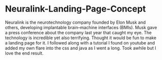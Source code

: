 # Neuralink-Landing-Page-Concept
Neuralink is the neurotechnology company founded by Elon Musk and others, developing implantable brain–machine interfaces (BMIs). Musk gave a press conference about the company last year that caught my eye. The technology is incredible yet also terrifying. Thought it would be fun to make a landing page for it. I followed along with a tutorial I found on youtube and added my own flare into the css and java as I went a long. Took awhile but I love the end result.
